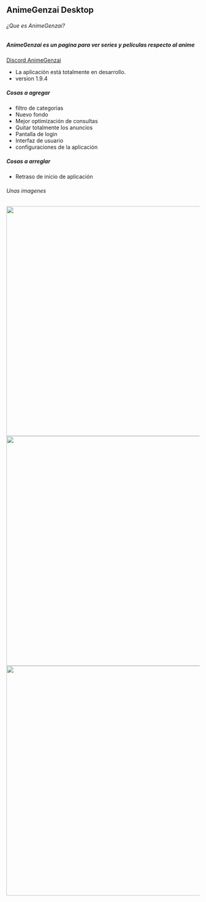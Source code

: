 ## AnimeGenzai Desktop
###### ¿Que es AnimeGenzai?
##### AnimeGenzai es un pagina para ver series y películas respecto al anime

[Discord AnimeGenzai](https://discord.gg/F59KYXtjMv)
* La aplicación está totalmente en desarrollo.
* version 1.9.4

##### Cosas a agregar

* filtro de categorias
* Nuevo fondo
* Mejor optimización de consultas
* Quitar totalmente los anuncios
* Pantalla de login
* Interfaz de usuario
* configuraciones de la aplicación

##### Cosas a arreglar

* Retraso de inicio de aplicación

###### Unas imagenes
<img width="600" src="https://i.imgur.com/FuP0wWJ.png">
<img width="600" src="https://i.imgur.com/YbPGiot.png">
<img width="600" src="https://i.imgur.com/6MVMspS.png">

